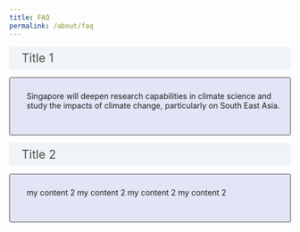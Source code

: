 ```yaml
---
title: FAQ
permalink: /about/faq
---
```

<style>

input {
	display: none;
}
label {
	display: block;
	padding: 8px 22px;
	margin: 0 0 5px 0;
	cursor: pointor;
	background: #F0F4F6;
	border-radius: 3px;
	color: #484848;
	transition: ease .5s;
	font-size: 1.5em;
}

label:hover {
	background: #4a96b0;
	color: #FFF;
}

.accordion-content {
	background: #E2E5F6;
	padding: 10px 0px 30px 30px;
	border: 1px solid #484848;
	margin: 0 0 1px 0;
	border-radius: 3px;
}

input + label + .accordion-content {
	display: none;
}

input:checked + label + .accordion-content {
	display: none;
}

input:checked + label + .accordion-content {
	display: block;
}

</style>
<!-- End of accordion -->


<body>

<input type="checkbox" id="title1"  /><label for="title1">Title 1</label>
<div class="accordion-content">
	<p>Singapore will deepen research capabilities in climate science and study the impacts of climate change, particularly on South East Asia.</p>
</div>

<input type="checkbox" id="title2"  /><label for="title2">Title 2</label>
<div class="accordion-content">
	<p>my content 2 my content 2 my content 2 my content 2</p>
</div>

</body>
